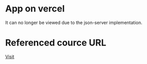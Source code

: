 # App on vercel
It can no longer be viewed due to the json-server implementation.
# Referenced cource URL
[Visit](https://www.techpit.jp/courses/99)

